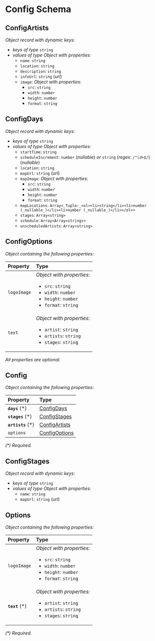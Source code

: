 # Config Schema

## ConfigArtists

_Object record with dynamic keys:_

- _keys of type_ `string`
- _values of type_ _Object with properties:_<ul><li>`name`: `string`</li><li>`location`: `string`</li><li>`description`: `string`</li><li>`infoUrl`: `string` (_url_)</li><li>`image`: _Object with properties:_<ul><li>`src`: `string`</li><li>`width`: `number`</li><li>`height`: `number`</li><li>`format`: `string`</li></ul></li></ul>

## ConfigDays

_Object record with dynamic keys:_

- _keys of type_ `string`
- _values of type_ _Object with properties:_<ul><li>`startTime`: `string`</li><li>`scheduleIncrement`: `number` (_nullable_) _or_ `string` (_regex: `/^\d+$/`_) (_nullable_)</li><li>`location`: `string`</li><li>`mapUrl`: `string` (_url_)</li><li>`mapImage`: _Object with properties:_<ul><li>`src`: `string`</li><li>`width`: `number`</li><li>`height`: `number`</li><li>`format`: `string`</li></ul></li><li>`mapLocations`: `Array<_Tuple:_<ol><li>string</li><li>number (_nullable_)</li><li>number (_nullable_)</li></ol>>`</li><li>`stages`: `Array<string>`</li><li>`schedule`: `Array<Array<string>>`</li><li>`unscheduledArtists`: `Array<string>`</li></ul>

## ConfigOptions

_Object containing the following properties:_

| Property    | Type                                                                                                                                       |
| :---------- | :----------------------------------------------------------------------------------------------------------------------------------------- |
| `logoImage` | _Object with properties:_<ul><li>`src`: `string`</li><li>`width`: `number`</li><li>`height`: `number`</li><li>`format`: `string`</li></ul> |
| `text`      | _Object with properties:_<ul><li>`artist`: `string`</li><li>`artists`: `string`</li><li>`stages`: `string`</li></ul>                       |

_All properties are optional._

## Config

_Object containing the following properties:_

| Property           | Type                            |
| :----------------- | :------------------------------ |
| **`days`** (\*)    | [ConfigDays](#configdays)       |
| **`stages`** (\*)  | [ConfigStages](#configstages)   |
| **`artists`** (\*) | [ConfigArtists](#configartists) |
| `options`          | [ConfigOptions](#configoptions) |

_(\*) Required._

## ConfigStages

_Object record with dynamic keys:_

- _keys of type_ `string`
- _values of type_ _Object with properties:_<ul><li>`name`: `string`</li><li>`mapUrl`: `string` (_url_)</li></ul>

## Options

_Object containing the following properties:_

| Property        | Type                                                                                                                                       |
| :-------------- | :----------------------------------------------------------------------------------------------------------------------------------------- |
| `logoImage`     | _Object with properties:_<ul><li>`src`: `string`</li><li>`width`: `number`</li><li>`height`: `number`</li><li>`format`: `string`</li></ul> |
| **`text`** (\*) | _Object with properties:_<ul><li>`artist`: `string`</li><li>`artists`: `string`</li><li>`stages`: `string`</li></ul>                       |

_(\*) Required._
